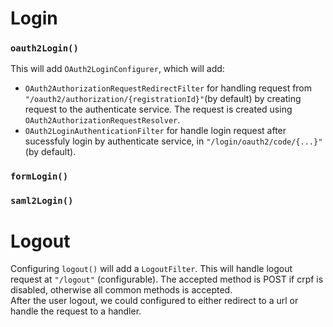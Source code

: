 # Login
### `oauth2Login()`
This will add `OAuth2LoginConfigurer`, which will add:
* `OAuth2AuthorizationRequestRedirectFilter` for handling request from `"/oauth2/authorization/{registrationId}"`(by default) by creating request to the authenticate service. The request is created using `OAuth2AuthorizationRequestResolver`.
* `OAuth2LoginAuthenticationFilter` for handle login request after sucessfuly login by authenticate service, in `"/login/oauth2/code/{...}"` (by default).
### `formLogin()`
### `saml2Login()`

# Logout

Configuring `logout()` will add a `LogoutFilter`. This will handle logout request at `"/logout"` (configurable). The accepted method is POST if crpf is disabled, otherwise all common methods is accepted.  
After the user logout, we could configured to either redirect to a url or handle the request to a handler.